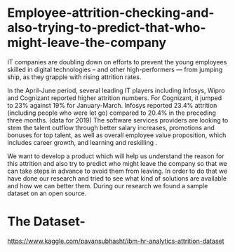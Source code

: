 # Employee-attrition-checking-and-also-trying-to-predict-that-who-might-leave-the-company

 IT companies are doubling down on efforts to prevent the young employees skilled in digital technologies – and other high-performers — from jumping ship, as they grapple with rising attrition rates.

In the April-June period, several leading IT players including Infosys, Wipro and Cognizant reported higher attrition numbers. For Cognizant, it jumped to 23% against 19% for January-March. Infosys reported 23.4% attrition (including people who were let go) compared to 20.4% in the preceding three months. (data for 2019)
The software services providers are looking to stem the talent outflow through better salary increases, promotions and bonuses for top talent, as well as overall employee value proposition, which includes career growth, and learning and reskilling .  

We want to develop a product which will help us understand the reason for this attrition and also try to predict who might leave the company so that we can take steps in advance to avoid them from leaving. In order to do that we have done our research and tried to see what kind of solutions are available and how we can better them. During our research we found a sample dataset on an open source.

# The Dataset-
https://www.kaggle.com/pavansubhasht/ibm-hr-analytics-attrition-dataset 
